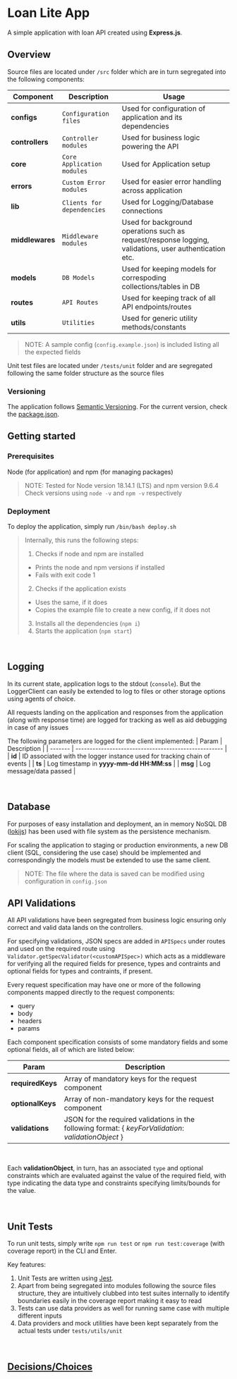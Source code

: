 # Loan Lite App

A simple application with loan API created using **Express.js**.  

## Overview

Source files are located under `/src` folder which are in turn segregated into the following components:

| Component     |     Description     |                           Usage                            |
|---------------|---------------------|------------------------------------------------------------|
| **configs** | `Configuration files` | Used for configuration of application and its dependencies |
| **controllers** | `Controller modules` | Used for business logic powering the API |
| **core** | `Core Application modules` | Used for Application setup |
| **errors** | `Custom Error modules` | Used for easier error handling across application |
| **lib** | `Clients for dependencies` | Used for Logging/Database connections |
| **middlewares** | `Middleware modules` | Used for background operations such as request/response logging, validations, user authentication etc. |
| **models** | `DB Models` | Used for keeping models for correspoding collections/tables in DB |
| **routes** | `API Routes` | Used for keeping track of all API endpoints/routes |
| **utils** | `Utilities` | Used for generic utility methods/constants |

> NOTE: A sample config (`config.example.json`) is included listing all the expected fields

Unit test files are located under `/tests/unit` folder and are segregated following the same folder structure as the source files

### Versioning

The application follows [Semantic Versioning](http://semver.org/). For the current version, check the [package.json](./package.json).

## Getting started

### Prerequisites

Node (for application) and npm (for managing packages)
> NOTE: Tested for Node version 18.14.1 (LTS) and npm version 9.6.4
> Check versions using `node -v` and `npm -v` respectively

### Deployment

To deploy the application, simply run `/bin/bash deploy.sh`

> Internally, this runs the following steps:
> 1. Checks if node and npm are installed
>   - Prints the node and npm versions if installed
>   - Fails with exit code 1
> 2. Checks if the application exists
>   - Uses the same, if it does
>   - Copies the example file to create a new config, if it does not
> 3. Installs all the dependencies (`npm i`)
> 4. Starts the application (`npm start`)
 
<br>

## Logging

In its current state, application logs to the stdout (`console`). But the LoggerClient can easily be extended to log to files or other storage options using agents of choice.

All requests landing on the application and responses from the application (along with response time) are logged for tracking as well as aid debugging in case of any issues

The following parameters are logged for the client implemented:
| Param   | Description                                          |
| ------- | ---------------------------------------------------- |
| **id**  | ID associated with the logger instance used for tracking chain of events |
| **ts**  | Log timestamp in **yyyy-mm-dd HH:MM:ss** |
| **msg** | Log message/data passed |

<br>

## Database

For purposes of easy installation and deployment, an in memory NoSQL DB ([lokijs](https://techfort.github.io/LokiJS/)) has been used with file system as the persistence mechanism.

For scaling the application to staging or production environments, a new DB client (SQL, considering the use case) should be implemented and correspondingly the models must be extended to use the same client.

> NOTE: The file where the data is saved can be modified using configuration in `config.json`

## API Validations

All API validations have been segregated from business logic ensuring only correct and valid data lands on the controllers.

For specifying validations, JSON specs are added in `APISpecs` under routes and used on the required route using `Validator.getSpecValidator(<customAPISpec>)` which acts as a middleware for verifying all the required fields for presence, types and contraints and optional fields for types and contraints, if present.

Every request specification may have one or more of the following components mapped directly to the request components:

- query
- body
- headers
- params

Each component specification consists of some mandatory fields and some optional fields, all of which are listed below:

| Param            |      Description  |
| ---------------- | ------------------|
| **requiredKeys** | Array of mandatory keys for the request component |
| **optionalKeys** | Array of non-mandatory keys for the request component |
| **validations**  | JSON for the required validations in the following format: { *keyForValidation*: *validationObject* } |

<br>

Each **validationObject**, in turn, has an associated `type` and optional constraints which are evaluated against the value of the required field, with type indicating the data type and constraints specifying limits/bounds for the value.

<br>

## Unit Tests

To run unit tests, simply write `npm run test` or `npm run test:coverage` (with coverage report) in the CLI and Enter.

Key features:
1. Unit Tests are written using [Jest](https://jestjs.io/).
2. Apart from being segregated into modules following the source files structure, they are intuitively clubbed into test suites internally to identify boundaries easily in the coverage report making it easy to read
3. Tests can use data providers as well for running same case with multiple different inputs
4. Data providers and mock utilities have been kept separately from the actual tests under `tests/utils/unit`

<br>

## [Decisions/Choices](./DECISIONS.md)
